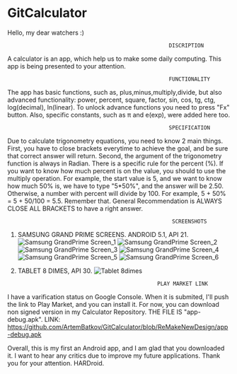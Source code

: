 # GitCalculator

  Hello, my dear watchers :)
  
                                                       DISCRIPTION                                                   
  A calculator is an app, which help us to make some daily computing. This app is being presented to your attention. 

                                                       FUNCTIONALITY
  The app has basic functions, such as, plus,minus,multiply,divide, but also advanced functionality: power, percent, square, factor, sin, cos, tg, ctg, log(decimal), 
ln(linear). To unlock advance functions you need to press "Fx" button. Also, specific constants, such as π and e(exp), were added here too. 

                                                       SPECIFICATION
  Due to calculate trigonometry equations, you need to know 2 main things. First, you have to close brackets everytime to achieve the goal, 
and be sure that correct answer will return. Second, the argument of the trigonometry function is always in Radian. There is a specific rule for the percent (%). 
If you want to know how much percent is on the value, you should to use the multiply operation. For example, the start value is 5, and we want to know how much 50% is, 
we have to type "5*50%", and the answer will be 2.50. Otherwise, a number with percent will divide by 100. For example, 5 + 50% = 5 + 50/100 = 5.5. Remember that. 
General Recommendation is ALWAYS CLOSE ALL BRACKETS to have a right answer. 

                                                        SCREENSHOTS
   1) SAMSUNG GRAND PRIME SCREENS. ANDROID 5.1, API 21.    
    ![Samsung GrandPrime Screen_1](https://user-images.githubusercontent.com/110242091/184124996-bcc0b357-2ce0-4cc0-8e14-2a1da30cbec9.png)
    ![Samsung GrandPrime Screen_2](https://user-images.githubusercontent.com/110242091/184125003-c14c2f17-fe1a-4f15-891a-cfb08e1c4bfa.png)
    ![Samsung GrandPrime Screen_3](https://user-images.githubusercontent.com/110242091/184125004-c3ec3ff3-5c31-4cdc-9ed7-b8d466adb5d0.png)
    ![Samsung GrandPrime Screen_4](https://user-images.githubusercontent.com/110242091/184125005-0cc9c2db-a6a6-417b-a22c-490868ed88ff.png)
    ![Samsung GrandPrime Screen_5](https://user-images.githubusercontent.com/110242091/184125006-770e8980-5ec2-4f60-830d-949faefee58e.png)
    ![Samsung GrandPrime Screen_6](https://user-images.githubusercontent.com/110242091/184125009-88a2868b-8e6c-424c-b609-a0c7875cd4da.png)
    
   2) TABLET 8 DIMES, API 30. 
   ![Tablet 8dimes](https://user-images.githubusercontent.com/110242091/184125153-713c7ac3-c615-4a43-a366-ae518bd36206.png)

                                                      PLAY MARKET LINK
  I have a varification status on Google Console. When it is submited, I'll push the link to Play Market, and you can install it. For now, you can download non signed
  version in my Calculator Repository. THE FILE IS "app-debug.apk". LINK: https://github.com/ArtemBatkov/GitCalculator/blob/ReMakeNewDesign/app-debug.apk

  Overall, this is my first an Android app, and I am glad that you downloaded it. I want to hear any critics due to improve my future applications. 
Thank you for your attention. 
HARDroid.
